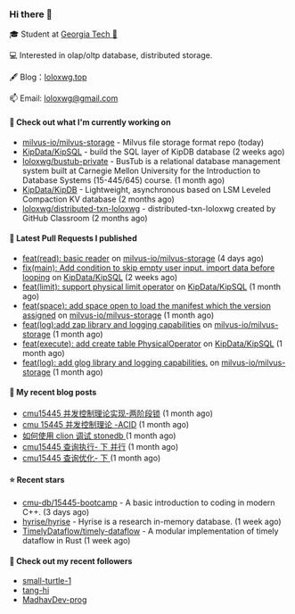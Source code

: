 ### Hi there 👋


 
🎓 Student at [Georgia Tech 🐝](https://www.gatech.edu/)

💻 Interested in olap/oltp database, distributed storage.

🖋 Blog：[loloxwg.top](https://loloxwg.top)



📫 Email: [loloxwg@gmail.com](mailto:loloxwg@gmail.com)



#### 👷 Check out what I'm currently working on

- [milvus-io/milvus-storage](https://github.com/milvus-io/milvus-storage) - Milvus file storage format repo (today)
- [KipData/KipSQL](https://github.com/KipData/KipSQL) - build the SQL layer of KipDB database (2 weeks ago)
- [loloxwg/bustub-private](https://github.com/loloxwg/bustub-private) - BusTub is a relational database management system built at Carnegie Mellon University for the Introduction to Database Systems (15-445/645) course. (1 month ago)
- [KipData/KipDB](https://github.com/KipData/KipDB) -  Lightweight, asynchronous based on LSM Leveled Compaction KV database (2 months ago)
- [loloxwg/distributed-txn-loloxwg](https://github.com/loloxwg/distributed-txn-loloxwg) - distributed-txn-loloxwg created by GitHub Classroom (2 months ago)

#### 🔨 Latest Pull Requests I published

- [feat(read): basic reader](https://github.com/milvus-io/milvus-storage/pull/52) on [milvus-io/milvus-storage](https://github.com/milvus-io/milvus-storage) (4 days ago)
- [fix(main): Add condition to skip empty user input. import data before looping](https://github.com/KipData/KipSQL/pull/52) on [KipData/KipSQL](https://github.com/KipData/KipSQL) (2 weeks ago)
- [feat(limit): support physical limit operator](https://github.com/KipData/KipSQL/pull/40) on [KipData/KipSQL](https://github.com/KipData/KipSQL) (1 month ago)
- [feat(space): add space open to load the manifest which the version assigned](https://github.com/milvus-io/milvus-storage/pull/32) on [milvus-io/milvus-storage](https://github.com/milvus-io/milvus-storage) (1 month ago)
- [feat(log):add zap library and logging capabilities](https://github.com/milvus-io/milvus-storage/pull/29) on [milvus-io/milvus-storage](https://github.com/milvus-io/milvus-storage) (1 month ago)
- [feat(execute): add create table PhysicalOperator](https://github.com/KipData/KipSQL/pull/27) on [KipData/KipSQL](https://github.com/KipData/KipSQL) (1 month ago)
- [feat(log): add glog library and logging capabilities.](https://github.com/milvus-io/milvus-storage/pull/26) on [milvus-io/milvus-storage](https://github.com/milvus-io/milvus-storage) (1 month ago)

#### 📜 My recent blog posts

- [cmu15445 并发控制理论实现-两阶段锁](https://www.loloxwg.top/concurrency-control-2pl) (1 month ago)
- [cmu 15445 并发控制理论 -ACID](https://www.loloxwg.top/cmu15445-acid) (1 month ago)
- [如何使用 clion 调试 stonedb ](https://www.loloxwg.top/debug-stonedb) (1 month ago)
- [cmu15445 查询执行- 下 并行](https://www.loloxwg.top/query-execution-2) (1 month ago)
- [cmu15445 查询优化- 下 ](https://www.loloxwg.top/query-optimizer-2) (1 month ago)

#### ⭐ Recent stars

- [cmu-db/15445-bootcamp](https://github.com/cmu-db/15445-bootcamp) - A basic introduction to coding in modern C&#43;&#43;. (3 days ago)
- [hyrise/hyrise](https://github.com/hyrise/hyrise) - Hyrise is a research in-memory database. (1 week ago)
- [TimelyDataflow/timely-dataflow](https://github.com/TimelyDataflow/timely-dataflow) - A modular implementation of timely dataflow in Rust (1 week ago)

#### 👯 Check out my recent followers

- [small-turtle-1](https://github.com/small-turtle-1)
- [tang-hi](https://github.com/tang-hi)
- [MadhavDev-prog](https://github.com/MadhavDev-prog)

